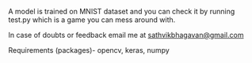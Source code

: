 A model is trained on MNIST dataset and you can check it by running test.py which is a game you can mess around with.

In case of doubts or feedback email me at sathvikbhagavan@gmail.com

Requirements (packages)- 
opencv, keras, numpy
